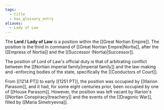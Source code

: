 ```yaml
---
tags:
  - title
  - has_glossary_entry
aliases:
  - Lady of Law
---
```


The **Lord / Lady of Law** is a position within the [[Great Nortian Empire]]. The position is the third in command of [[Great Nortian Empire|Nortia]], after the [[Empress of Nortia]] and the [[Successor (Nortia)|Successor]].

The position of Lord of Law's official duty is that of arbitrating conflict between the [[Nortian imperial family|imperial family]] and the law-making and -enforcing bodies of the state, specifically the [[Conductors of Court]]. 

From [[1214 PT]] to early [[1251 PT]], the position was occupied by [[Illarion Parasom]], and it had, for some eight centuries prior, been occupied by one of [[House Parasom]]. However, the position was left vacant by Illarion's [[Nortian Conspiracy|treachery]] and the events of the [[Dragonic War]], filled by [[Maria Simetryevna]].
